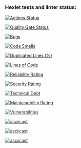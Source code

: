 ### Hexlet tests and linter status:
[![Actions Status](https://github.com/Jevda/python-project-49/actions/workflows/hexlet-check.yml/badge.svg)](https://github.com/Jevda/python-project-49/actions)

[![Quality Gate Status](https://sonarcloud.io/api/project_badges/measure?project=Jevda_python-project-49&metric=alert_status)](https://sonarcloud.io/summary/new_code?id=Jevda_python-project-49)

[![Bugs](https://sonarcloud.io/api/project_badges/measure?project=Jevda_python-project-49&metric=bugs)](https://sonarcloud.io/summary/new_code?id=Jevda_python-project-49)

[![Code Smells](https://sonarcloud.io/api/project_badges/measure?project=Jevda_python-project-49&metric=code_smells)](https://sonarcloud.io/summary/new_code?id=Jevda_python-project-49)

[![Duplicated Lines (%)](https://sonarcloud.io/api/project_badges/measure?project=Jevda_python-project-49&metric=duplicated_lines_density)](https://sonarcloud.io/summary/new_code?id=Jevda_python-project-49)

[![Lines of Code](https://sonarcloud.io/api/project_badges/measure?project=Jevda_python-project-49&metric=ncloc)](https://sonarcloud.io/summary/new_code?id=Jevda_python-project-49)

[![Reliability Rating](https://sonarcloud.io/api/project_badges/measure?project=Jevda_python-project-49&metric=reliability_rating)](https://sonarcloud.io/summary/new_code?id=Jevda_python-project-49)

[![Security Rating](https://sonarcloud.io/api/project_badges/measure?project=Jevda_python-project-49&metric=security_rating)](https://sonarcloud.io/summary/new_code?id=Jevda_python-project-49)

[![Technical Debt](https://sonarcloud.io/api/project_badges/measure?project=Jevda_python-project-49&metric=sqale_index)](https://sonarcloud.io/summary/new_code?id=Jevda_python-project-49)

[![Maintainability Rating](https://sonarcloud.io/api/project_badges/measure?project=Jevda_python-project-49&metric=sqale_rating)](https://sonarcloud.io/summary/new_code?id=Jevda_python-project-49)

[![Vulnerabilities](https://sonarcloud.io/api/project_badges/measure?project=Jevda_python-project-49&metric=vulnerabilities)](https://sonarcloud.io/summary/new_code?id=Jevda_python-project-49)

[![asciicast](https://asciinema.org/a/tyo1sGPhRvPxhTZ9JnOpbcC6m.svg)](https://asciinema.org/a/tyo1sGPhRvPxhTZ9JnOpbcC6m)

[![asciicast](https://asciinema.org/a/UKV4ob79PjFismaDbY1kR600I.svg)](https://asciinema.org/a/UKV4ob79PjFismaDbY1kR600I)

[![asciicast](https://asciinema.org/a/t1GISr2Qiyyr43yBuUirQXBLf.svg)](https://asciinema.org/a/t1GISr2Qiyyr43yBuUirQXBLf)